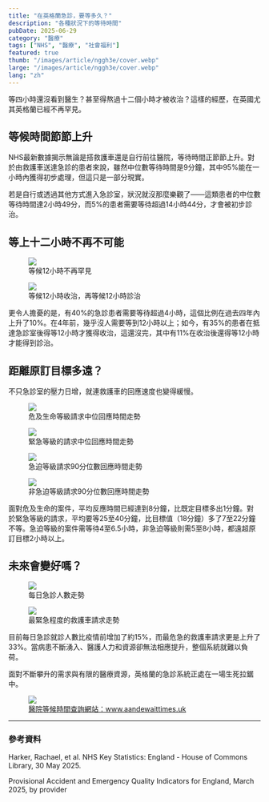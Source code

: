 ```yaml
---
title: "在英格蘭急診，要等多久？"
description: "各種狀況下的等待時間"
pubDate: 2025-06-29
category: "醫療"
tags: ["NHS", "醫療", "社會福利"]
featured: true
thumb: "/images/article/nggh3e/cover.webp"
large: "/images/article/nggh3e/cover.webp"
lang: "zh"
---
```


等四小時還沒看到醫生？甚至得熬過十二個小時才被收治？這樣的經歷，在英國尤其英格蘭已經不再罕見。

## 等候時間節節上升

NHS最新數據揭示無論是搭救護車還是自行前往醫院，等待時間正節節上升。對於由救護車送達急診的患者來說，雖然中位數等待時間是9分鐘，其中95%能在一小時內獲得初步處理，但這只是一部分現實。

若是自行或透過其他方式進入急診室，狀況就沒那麼樂觀了——這類患者的中位數等待時間達2小時49分，而5%的患者需要等待超過14小時44分，才會被初步診治。

## 等上十二小時不再不可能

<div class="img-row">
  <figure>
    <img src="/images/article/nggh3e/c1.webp" />
    <figcaption>等候12小時不再罕見</figcaption>
  </figure>
  <figure>
    <img src="/images/article/nggh3e/c2.webp"/>
    <figcaption>等候12小時收治，再等候12小時診治</figcaption>
  </figure>
</div>

更令人擔憂的是，有40%的急診患者需要等待超過4小時，這個比例在過去四年內上升了10%。在4年前，幾乎沒人需要等到12小時以上；如今，有35%的患者在抵達急診室後得等12小時才獲得收治，這還沒完，其中有11%在收治後還得等12小時才能得到診治。

## 距離原訂目標多遠？

不只急診室的壓力日增，就連救護車的回應速度也變得緩慢。

<div class="img-row">
  <figure>
    <img src="/images/article/nggh3e/d1.webp"/>
    <figcaption>危及生命等級請求中位回應時間走勢</figcaption>
  </figure>
  <figure>
    <img src="/images/article/nggh3e/d2.webp"/>
    <figcaption>緊急等級的請求中位回應時間走勢</figcaption>
  </figure>
</div>

<div class="img-row">
  <figure>
    <img src="/images/article/nggh3e/e1.webp"/>
    <figcaption>急迫等級請求90分位數回應時間走勢</figcaption>
  </figure>
  <figure>
    <img src="/images/article/nggh3e/e2.webp"/>
    <figcaption>非急迫等級請求90分位數回應時間走勢</figcaption>
  </figure>
</div>

面對危及生命的案件，平均反應時間已經達到8分鐘，比既定目標多出1分鐘。對於緊急等級的請求，平均要等25至40分鐘，比目標值（18分鐘）多了7至22分鐘不等。急迫等級的案件需等待4至6.5小時，非急迫等級則需5至8小時，都遠超原訂目標2小時以上。

## 未來會變好嗎？
<div class="img-row">
  <figure>
    <img src="/images/article/nggh3e/f1.webp"/>
    <figcaption>每日急診人數走勢</figcaption>
  </figure>
  <figure>
    <img src="/images/article/nggh3e/f2.webp"/>
    <figcaption>最緊急程度的救護車請求走勢</figcaption>
  </figure>
</div>
目前每日急診就診人數比疫情前增加了約15%，而最危急的救護車請求更是上升了33%。當病患不斷湧入、醫護人力和資源卻無法相應提升，整個系統就難以負荷。

面對不斷攀升的需求與有限的醫療資源，英格蘭的急診系統正處在一場生死拉鋸中。

<div class="img-row">
  <figure>
    <img src="/images/article/nggh3e/g1.webp"/>
    <figcaption><a href="https://www.aandewaittimes.uk/" target="_blank">醫院等候時間查詢網站：www.aandewaittimes.uk</a></figcaption>
  </figure>
</div>

- - -
### 參考資料

Harker, Rachael, et al. NHS Key Statistics: England - House of Commons Library, 30 May 2025. 

Provisional Accident and Emergency Quality Indicators for England, March 2025, by provider 

